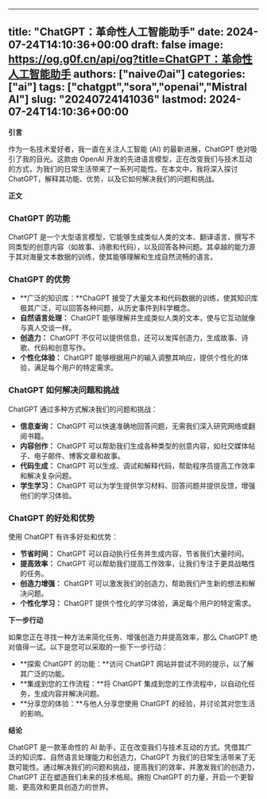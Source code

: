 
---
title: "ChatGPT：革命性人工智能助手"
date: 2024-07-24T14:10:36+00:00
draft: false
image: https://og.g0f.cn/api/og?title=ChatGPT：革命性人工智能助手
authors: ["naiveのai"]
categories: ["ai"]
tags: ["chatgpt","sora","openai","Mistral AI"]
slug: "20240724141036"
lastmod: 2024-07-24T14:10:36+00:00
---
**引言**

作为一名技术爱好者，我一直在关注人工智能 (AI) 的最新进展，ChatGPT 绝对吸引了我的目光。这款由 OpenAI 开发的先进语言模型，正在改变我们与技术互动的方式，为我们的日常生活带来了一系列可能性。在本文中，我将深入探讨 ChatGPT，解释其功能、优势，以及它如何解决我们的问题和挑战。

**正文**

### ChatGPT 的功能

ChatGPT 是一个大型语言模型，它能够生成类似人类的文本、翻译语言、撰写不同类型的创意内容（如故事、诗歌和代码），以及回答各种问题。其卓越的能力源于其对海量文本数据的训练，使其能够理解和生成自然流畅的语言。

### ChatGPT 的优势

* **广泛的知识库：**ChaGPT 接受了大量文本和代码数据的训练，使其知识库极其广泛，可以回答各种问题，从历史事件到科学概念。
* **自然语言处理：** ChatGPT 能够理解并生成类似人类的文本，使与它互动就像与真人交谈一样。
* **创造力：** ChatGPT 不仅可以提供信息，还可以发挥创造力，生成故事、诗歌、代码和创意写作。
* **个性化体验：** ChatGPT 能够根据用户的输入调整其响应，提供个性化的体验，满足每个用户的特定需求。

### ChatGPT 如何解决问题和挑战

ChatGPT 通过多种方式解决我们的问题和挑战：

* **信息查询：** ChatGPT 可以快速准确地回答问题，无需我们深入研究网络或翻阅书籍。
* **内容创作：** ChatGPT 可以帮助我们生成各种类型的创意内容，如社交媒体帖子、电子邮件、博客文章和故事。
* **代码生成：** ChatGPT 可以生成、调试和解释代码，帮助程序员提高工作效率和解决复杂问题。
* **学生学习：** ChatGPT 可以为学生提供学习材料、回答问题并提供反馈，增强他们的学习体验。

### ChatGPT 的好处和优势

使用 ChatGPT 有许多好处和优势：

* **节省时间：** ChatGPT 可以自动执行任务并生成内容，节省我们大量时间。
* **提高效率：** ChatGPT 可以帮助我们提高工作效率，让我们专注于更具战略性的任务。
* **创造力增强：** ChatGPT 可以激发我们的创造力，帮助我们产生新的想法和解决问题。
* **个性化学习：** ChatGPT 提供个性化的学习体验，满足每个用户的特定需求。

**下一步行动**

如果您正在寻找一种方法来简化任务、增强创造力并提高效率，那么 ChatGPT 绝对值得一试。以下是您可以采取的一些下一步行动：

* **探索 ChatGPT 的功能：**访问 ChatGPT 网站并尝试不同的提示，以了解其广泛的功能。
* **集成到您的工作流程：**将 ChatGPT 集成到您的工作流程中，以自动化任务，生成内容并解决问题。
* **分享您的体验：**与他人分享您使用 ChatGPT 的经验，并讨论其对您生活的影响。

**结论**

ChatGPT 是一款革命性的 AI 助手，正在改变我们与技术互动的方式。凭借其广泛的知识库、自然语言处理能力和创造力，ChatGPT 为我们的日常生活带来了无数可能性。通过解决我们的问题和挑战，提高我们的效率，并激发我们的创造力，ChatGPT 正在塑造我们未来的技术格局。拥抱 ChatGPT 的力量，开启一个更智能、更高效和更具创造力的世界。